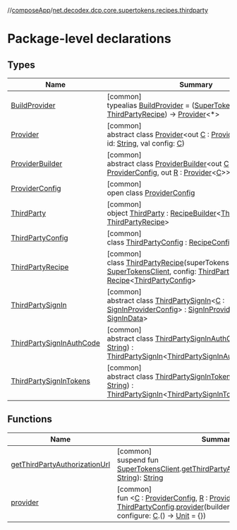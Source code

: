 //[composeApp](../../index.md)/[net.decodex.dcp.core.supertokens.recipes.thirdparty](index.md)

# Package-level declarations

## Types

| Name | Summary |
|---|---|
| [BuildProvider](-build-provider/index.md) | [common]<br>typealias [BuildProvider](-build-provider/index.md) = ([SuperTokensClient](../net.decodex.dcp.core.supertokens/-super-tokens-client/index.md), [ThirdPartyRecipe](-third-party-recipe/index.md)) -&gt; [Provider](-provider/index.md)&lt;*&gt; |
| [Provider](-provider/index.md) | [common]<br>abstract class [Provider](-provider/index.md)&lt;out [C](-provider/index.md) : [ProviderConfig](-provider-config/index.md)&gt;(val id: [String](https://kotlinlang.org/api/latest/jvm/stdlib/kotlin/-string/index.html), val config: [C](-provider/index.md)) |
| [ProviderBuilder](-provider-builder/index.md) | [common]<br>abstract class [ProviderBuilder](-provider-builder/index.md)&lt;out [C](-provider-builder/index.md) : [ProviderConfig](-provider-config/index.md), out [R](-provider-builder/index.md) : [Provider](-provider/index.md)&lt;[C](-provider-builder/index.md)&gt;&gt; |
| [ProviderConfig](-provider-config/index.md) | [common]<br>open class [ProviderConfig](-provider-config/index.md) |
| [ThirdParty](-third-party/index.md) | [common]<br>object [ThirdParty](-third-party/index.md) : [RecipeBuilder](../net.decodex.dcp.core.supertokens.recipes/-recipe-builder/index.md)&lt;[ThirdPartyConfig](-third-party-config/index.md), [ThirdPartyRecipe](-third-party-recipe/index.md)&gt; |
| [ThirdPartyConfig](-third-party-config/index.md) | [common]<br>class [ThirdPartyConfig](-third-party-config/index.md) : [RecipeConfig](../net.decodex.dcp.core.supertokens.recipes/-recipe-config/index.md) |
| [ThirdPartyRecipe](-third-party-recipe/index.md) | [common]<br>class [ThirdPartyRecipe](-third-party-recipe/index.md)(superTokens: [SuperTokensClient](../net.decodex.dcp.core.supertokens/-super-tokens-client/index.md), config: [ThirdPartyConfig](-third-party-config/index.md)) : [Recipe](../net.decodex.dcp.core.supertokens.recipes/-recipe/index.md)&lt;[ThirdPartyConfig](-third-party-config/index.md)&gt; |
| [ThirdPartySignIn](-third-party-sign-in/index.md) | [common]<br>abstract class [ThirdPartySignIn](-third-party-sign-in/index.md)&lt;[C](-third-party-sign-in/index.md) : [SignInProviderConfig](../net.decodex.dcp.core.supertokens.handlers/-sign-in-provider-config/index.md)&gt; : [SignInProvider](../net.decodex.dcp.core.supertokens.handlers/-sign-in-provider/index.md)&lt;[C](-third-party-sign-in/index.md), [SignInData](../net.decodex.dcp.core.supertokens.models/-sign-in-data/index.md)&gt; |
| [ThirdPartySignInAuthCode](-third-party-sign-in-auth-code/index.md) | [common]<br>abstract class [ThirdPartySignInAuthCode](-third-party-sign-in-auth-code/index.md)(providerId: [String](https://kotlinlang.org/api/latest/jvm/stdlib/kotlin/-string/index.html)) : [ThirdPartySignIn](-third-party-sign-in/index.md)&lt;[ThirdPartySignInAuthCode.Config](-third-party-sign-in-auth-code/-config/index.md)&gt; |
| [ThirdPartySignInTokens](-third-party-sign-in-tokens/index.md) | [common]<br>abstract class [ThirdPartySignInTokens](-third-party-sign-in-tokens/index.md)(providerId: [String](https://kotlinlang.org/api/latest/jvm/stdlib/kotlin/-string/index.html)) : [ThirdPartySignIn](-third-party-sign-in/index.md)&lt;[ThirdPartySignInTokens.Config](-third-party-sign-in-tokens/-config/index.md)&gt; |

## Functions

| Name | Summary |
|---|---|
| [getThirdPartyAuthorizationUrl](get-third-party-authorization-url.md) | [common]<br>suspend fun [SuperTokensClient](../net.decodex.dcp.core.supertokens/-super-tokens-client/index.md).[getThirdPartyAuthorizationUrl](get-third-party-authorization-url.md)(providerId: [String](https://kotlinlang.org/api/latest/jvm/stdlib/kotlin/-string/index.html)): [String](https://kotlinlang.org/api/latest/jvm/stdlib/kotlin/-string/index.html) |
| [provider](provider.md) | [common]<br>fun &lt;[C](provider.md) : [ProviderConfig](-provider-config/index.md), [R](provider.md) : [Provider](-provider/index.md)&lt;[C](provider.md)&gt;&gt; [ThirdPartyConfig](-third-party-config/index.md).[provider](provider.md)(builder: [ProviderBuilder](-provider-builder/index.md)&lt;[C](provider.md), [R](provider.md)&gt;, configure: [C](provider.md).() -&gt; [Unit](https://kotlinlang.org/api/latest/jvm/stdlib/kotlin/-unit/index.html) = {}) |
